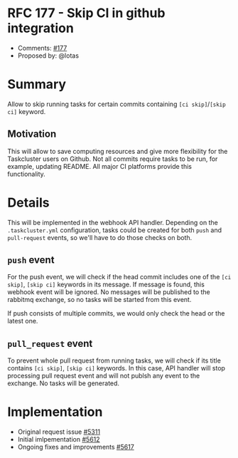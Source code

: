 # RFC 177 - Skip CI in github integration
* Comments: [#177](https://github.com/taskcluster/taskcluster-rfcs/pull/177)
* Proposed by: @lotas

# Summary

Allow to skip running tasks for certain commits containing `[ci skip]`/`[skip ci]` keyword.

## Motivation

This will allow to save computing resources and give more flexibility for the Taskcluster users on Github.
Not all commits require tasks to be run, for example, updating README.
All major CI platforms provide this functionality.

# Details

This will be implemented in the webhook API handler. Depending on the `.taskcluster.yml` configuration, tasks could be created for both `push` and `pull-request` events, so we'll have to do those checks on both.

## `push` event

For the push event, we will check if the head commit includes one of the `[ci skip]`, `[skip ci]` keywords in its message. If message is found, this webhook event will be ignored. No messages will be published to the rabbitmq exchange, so no tasks will be started from this event.

If push consists of multiple commits, we would only check the head or the latest one.

## `pull_request` event

To prevent whole pull request from running tasks, we will check if its title contains `[ci skip]`, `[skip ci]` keywords.
In this case, API handler will stop processing pull request event and will not publsh any event to the exchange. No tasks will be generated.

# Implementation

* Original request issue [#5311](https://github.com/taskcluster/taskcluster/issues/5311)
* Initial imlpementation [#5612](https://github.com/taskcluster/taskcluster/pull/5612)
* Ongoing fixes and improvements [#5617](https://github.com/taskcluster/taskcluster/pull/5617)
